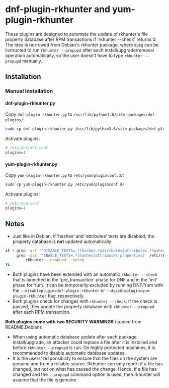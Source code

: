 # dnf-plugin-rkhunter and yum-plugin-rkhunter

These plugins are designed to automate the update of rkhunter's file property database after RPM transactions if 'rkhunter --check' returns 0. The idea is borrowed from Debian's rkhunter package, where `dpkg` can be instructed to run `rkhunter --propupd` after each install/upgrade/removal operation automatically, so the user doesn't have to type `rkhunter --propupd` manually.

## Installation
### Manual Installation

#### dnf-plugin-rkhunter.py
Copy `dnf-plugin-rkhunter.py` to `/usr/lib/python3.6/site-packages/dnf-plugins/`:

```bash
sudo cp dnf-plugin-rkhunter.py /usr/lib/python3.6/site-packages/dnf-plugins/
```

Activate plugins:
```ini
# /etc/dnf/dnf.conf
plugins=1
```

#### yum-plugin-rkhunter.py
Copy `yum-plugin-rkhunter.py` to `/etc/yum/pluginconf.d/`:

```bash
sudo cp yum-plugin-rkhunter.py /etc/yum/pluginconf.d/
```

Activate plugins:
```ini
# /etc/yum.conf
plugins=1
```

## Notes
* Just like in Debian, if 'hashes' and 'attributes' tests are disabled, the property database is **not** updated automatically:
```bash
if ! grep -qsE '^DISABLE_TESTS=.*(hashes.*attributes|attributes.*hashes|properties)' /etc/rkhunter.conf /etc/rkhunter.conf.local || \
     grep -qsE '^ENABLE_TESTS=.*(hashes|attributes|properties)' /etc/rkhunter.conf /etc/rkhunter.conf.local; then
         rkhunter --propupd --nolog
fi
```

* Both plugins have been extended with an automatic `rkhunter --check` that is launched in the 'pre_transaction' phase for DNF and in the 'init' phase for Yum. It can be temporarily excluded by running DNF/Yum with the `--disableplugin=dnf-plugin-rkhunter` or `--disableplugin=yum-plugin-rkhunter` flag, respectively.
* Both plugins check for changes with `rkhunter --check`; if the check is passed, they update the property database with `rkhunter --propupd` after each RPM transaction.

**Both plugins come with two SECURITY WARNINGS** (copied from README.Debian):
* When using automatic database update after each package install/upgrade, an attacker could replace a file after it is installed and before `rkhunter --propupd` is run. On highly protected machines, it is recommended to disable automatic database updates.
* It is the users' responsibility to ensure that the files on the system are genuine and from a reliable source. Rkhunter can only report if a file has changed, but not on what has caused the change. Hence, if a file has changed and the `--propupd` command option is used, then rkhunter will assume that the file is genuine.
